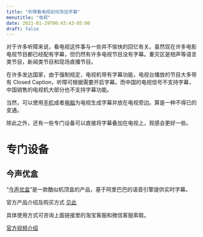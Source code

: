 ```yaml
---
title: "听障看电视如何添加字幕"
menutitle: "电视"
date: 2021-01-29T00:43:43-05:00
draft: false
---
```


对于许多听障来说，看电视这件事与一些并不愉快的回忆有关。虽然现在许多电影电视节目都已经配有字幕，但仍然有许多电视节目没有字幕。重灾区是相声等语言类节目，新闻类节目和现场直播节目。

在许多发达国家，由于强制规定，电视机带有字幕功能，电视台播放的节目大多带有 Closed Caption，听障可根据需要开启字幕。而中国的电视信号不支持字幕，中国销售的电视机大部分也不支持字幕功能。
 
当然，可以使用[手机](../mobile)或者[电脑](../pc)为电视生成字幕并放在电视旁边。算是一种不得已的变通。

除此之外，还有一些专门设备可以直接将字幕叠加在电视上，观感会更好一些。

# 专门设备

## 今声优盒

“[今声优盒](http://www.zimuplus.com/caseshow.php?cid=16&id=66)”是一款酷似机顶盒的产品，基于阿里巴巴的语音引擎提供实时字幕。

官方产品介绍及购买方式 [见此](https://mp.weixin.qq.com/s/3kfXDZwBd99wT7UMyUFQ3A)

具体使用方式可咨询上面链接里的淘宝客服和微信客服索取。

[官方视频介绍](http://www.zimuplus.com/case.php?cid=16)

